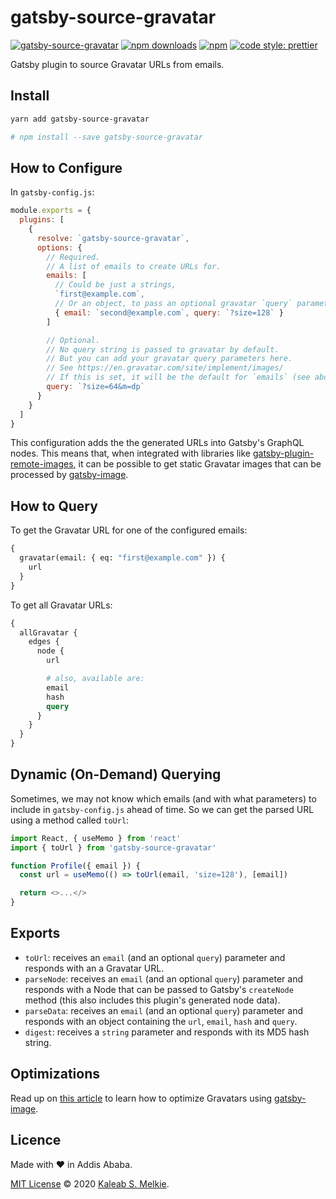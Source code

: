 # gatsby-source-gravatar

[![gatsby-source-gravatar](https://img.shields.io/npm/v/gatsby-source-gravatar.png?style=flat-square)](https://www.npmjs.org/package/gatsby-source-gravatar)
[![npm downloads](https://img.shields.io/npm/dm/gatsby-source-gravatar.svg?style=flat-square)](https://www.npmjs.org/package/gatsby-source-gravatar)
[![npm](https://img.shields.io/npm/dt/gatsby-source-gravatar.svg?style=flat-square)](https://www.npmjs.org/package/gatsby-source-gravatar)
[![code style: prettier](https://img.shields.io/badge/code_style-prettier-ff69b4.svg?style=flat-square)](https://github.com/prettier/prettier)

Gatsby plugin to source Gravatar URLs from emails.

## Install

```bash
yarn add gatsby-source-gravatar

# npm install --save gatsby-source-gravatar
```

## How to Configure

In `gatsby-config.js`:

```javascript
module.exports = {
  plugins: [
    {
      resolve: `gatsby-source-gravatar`,
      options: {
        // Required.
        // A list of emails to create URLs for.
        emails: [
          // Could be just a strings,
          `first@example.com`,
          // Or an object, to pass an optional gravatar `query` parameter per email (see below).
          { email: `second@example.com`, query: `?size=128` }
        ]

        // Optional.
        // No query string is passed to gravatar by default.
        // But you can add your gravatar query parameters here.
        // See https://en.gravatar.com/site/implement/images/
        // If this is set, it will be the default for `emails` (see above) with no `query` options.
        query: `?size=64&m=dp`
      }
    }
  ]
}
```

This configuration adds the the generated URLs into Gatsby's GraphQL nodes. This means that, when integrated with libraries like [gatsby-plugin-remote-images](https://npm.im/gatsby-plugin-remote-images), it can be possible to get static Gravatar images that can be processed by [gatsby-image](https://npm.im/gatsby-image).

## How to Query

To get the Gravatar URL for one of the configured emails:

```graphql
{
  gravatar(email: { eq: "first@example.com" }) {
    url
  }
}
```

To get all Gravatar URLs:

```graphql
{
  allGravatar {
    edges {
      node {
        url

        # also, available are:
        email
        hash
        query
      }
    }
  }
}
```

## Dynamic (On-Demand) Querying

Sometimes, we may not know which emails (and with what parameters) to include in `gatsby-config.js` ahead of time. So we can get the parsed URL using a method called `toUrl`:

```typescript
import React, { useMemo } from 'react'
import { toUrl } from 'gatsby-source-gravatar'

function Profile({ email }) {
  const url = useMemo(() => toUrl(email, 'size=128'), [email])

  return <>...</>
}
```

## Exports

- `toUrl`: receives an `email` (and an optional `query`) parameter and responds with an a Gravatar URL.
- `parseNode`: receives an `email` (and an optional `query`) parameter and responds with a Node that can be passed to Gatsby's `createNode` method (this also includes this plugin's generated node data).
- `parseData`: receives an `email` (and an optional `query`) parameter and responds with an object containing the `url`, `email`, `hash` and `query`.
- `digest`: receives a `string` parameter and responds with its MD5 hash string.

## Optimizations

Read up on [this article](https://medium.com/swlh/optimizing-gravatars-in-gatsby-ccf8cf359ccf) to learn how to optimize Gravatars using [gatsby-image](https://www.npm.im/gatsby-image).

## Licence

Made with &hearts; in Addis Ababa.

[MIT License](LICENSE) &copy; 2020 [Kaleab S. Melkie](https://bit.ly/kaleab).
